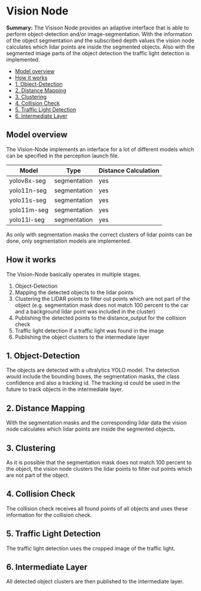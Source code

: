 # Vision Node

**Summary:** The Visison Node provides an adaptive interface that is able to perform object-detection and/or 
image-segmentation.
With the information of the object segmentation and the subscribed depth values the vision node calculates which
lidar points are inside the segmented objects. Also with the segmented image parts of the object detection the traffic
light detection is implemented.

- [Model overview](#model-overview)
- [How it works](#how-it-works)
- [1. Object-Detection](#1-object-detection)
- [2. Distance Mapping](#2-distance-mapping)
- [3. Clustering](#3-clustering)
- [4. Collision Check](#4-collision-check)
- [5. Traffic Light Detection](#5-traffic-light-detection)
- [6. Intermediate Layer](#6-intermediate-layer)

## Model overview

The Vision-Node implements an interface for a lot of different models which can be specified in the perception launch 
file.

| Model                                 | Type         | Distance Calculation |
|---------------------------------------|--------------|--------|
| yolov8x-seg                           | segmentation | yes    |
| yolo11n-seg                           | segmentation | yes    |
| yolo11s-seg                           | segmentation | yes    |
| yolo11m-seg                           | segmentation | yes    |
| yolo11l-seg                           | segmentation | yes    |

As only with segmentation masks the correct clusters of lidar points can be done, only segmentation models are 
implemented.

## How it works

The Vision-Node basically operates in multiple stages.

1. Object-Detection
2. Mapping the detected objects to the lidar points
3. Clustering the LIDAR points to filter out points which are not part of the object (e.g. segmentation mask does not 
match 100 percent to the car and a background lidar point was included in the cluster)
4. Publishing the detected points to the distance_output for the collision check
5. Traffic light detection if a traffic light was found in the image
6. Publishing the object clusters to the intermediate layer

## 1. Object-Detection

The objects are detected with a ultralytics YOLO model.
The detection would include the bounding boxes, the segmentation masks, the class confidence and also a tracking id.
The tracking id could be used in the future to track objects in the intermediate layer.

## 2. Distance Mapping

With the segmentation masks and the corresponding lidar data the vision node calculates which lidar points are inside
the segmented objects.

## 3. Clustering

As it is possible that the segmentation mask does not match 100 percent to the object, the vision node clusters the 
lidar points to filter out points which are not part of the object.

## 4. Collision Check

The collision check receives all found points of all objects and uses these information for the collision check.

## 5. Traffic Light Detection

The traffic light detection uses the cropped image of the traffic light.

## 6. Intermediate Layer

All detected object clusters are then published to the intermediate layer.
